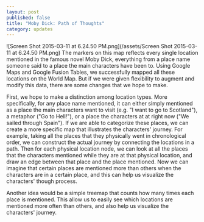 ```yaml
---
layout: post
published: false
title: "Moby Dick: Path of Thoughts"
category: updates
---
```


![Screen Shot 2015-03-11 at 6.24.50 PM.png](/assets/Screen Shot 2015-03-11 at 6.24.50 PM.png)
The markers on this map reflects every single location mentioned in the famous novel Moby Dick, everything from a place name someone said to a place the main characters have been to. Using Google Maps and Google Fusion Tables, we successfully mapped all these locations on the World Map. But if we were given flexibility to augment and modify this data, there are some changes that we hope to make.

First, we hope to make a distinction among location types. More specifically, for any place name mentioned, it can either simply mentioned as a place the main characters want to visit (e.g. "I want to go to Scotland"), a metaphor ("Go to Hell!"), or a place the characters at at right now ("We sailed through Spain"). If we are able to categorize these places, we can create a more specific map that illustrates the characters' journey. For example, taking all the places that they physically went in chronological order, we can construct the actual journey by connecting the locations in a path. Then for each physical location node, we can look at all the places that the characters mentioned while they are at that physical location, and draw an edge between that place and the place mentioned. Now we can imagine that certain places are mentioned more than others when the characters are in a certain place, and this can help us visualize the characters' though process.

Another idea would be a simple treemap that counts how many times each place is mentioned. This allow us to easily see which locations are mentioned more often than others, and also help us visualize the characters' journey.
